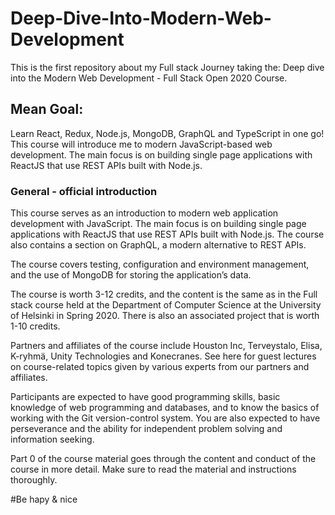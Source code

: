 # Deep-Dive-Into-Modern-Web-Development
This is the first repository about my Full stack Journey taking the: Deep dive into the Modern Web Development - Full Stack Open 2020 Course. 

## Mean Goal:
Learn React, Redux, Node.js, MongoDB, GraphQL and TypeScript in one go! This course will introduce me to modern JavaScript-based web development.
The main focus is on building single page applications with ReactJS that use REST APIs built with Node.js.

### General - official introduction
This course serves as an introduction to modern web application development with JavaScript. The main focus is on building single page applications with ReactJS that use REST APIs built with Node.js. The course also contains a section on GraphQL, a modern alternative to REST APIs.

The course covers testing, configuration and environment management, and the use of MongoDB for storing the application’s data.

The course is worth 3-12 credits, and the content is the same as in the Full stack course held at the Department of Computer Science at the University of Helsinki in Spring 2020. There is also an associated project that is worth 1-10 credits.

Partners and affiliates of the course include Houston Inc, Terveystalo, Elisa, K-ryhmä, Unity Technologies and Konecranes. See here for guest lectures on course-related topics given by various experts from our partners and affiliates.

Participants are expected to have good programming skills, basic knowledge of web programming and databases, and to know the basics of working with the Git version-control system. You are also expected to have perseverance and the ability for independent problem solving and information seeking.

Part 0 of the course material goes through the content and conduct of the course in more detail. Make sure to read the material and instructions thoroughly.

#Be hapy & nice
